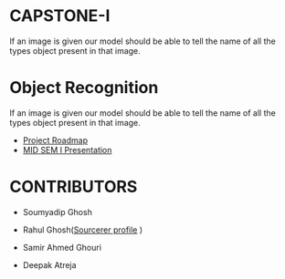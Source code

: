 # CAPSTONE-I
If an image is given our model should be able to tell the name of all the types object present in that image.

# Object Recognition
If an image is given our model should be able to tell the name of all the types object present in that image.

* [Project Roadmap](https://docs.google.com/document/d/1erKm0rMYSGh4emntfVez4WdEmMvhzt5d5oCBIePupmI/edit?usp=sharing)
* [MID SEM I Presentation](https://docs.google.com/presentation/d/1rAY3LBFWW6Ac7cAf-pt_uAI2YcPxzOtU1ne0plpfrCw/edit?usp=sharing)

# CONTRIBUTORS

* Soumyadip Ghosh

* Rahul Ghosh([Sourcerer profile](https://sourcerer.io/ghrahul) )

* Samir Ahmed Ghouri

* Deepak Atreja


